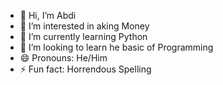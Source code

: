 - 👋 Hi, I’m Abdi
- 👀 I’m interested in aking Money
- 🌱 I’m currently learning Python
- 💞️ I’m looking to learn he basic of Programming
- 😄 Pronouns: He/Him
- ⚡ Fun fact: Horrendous Spelling
